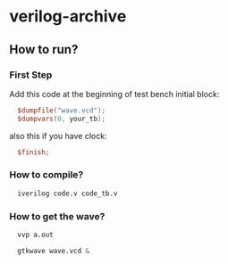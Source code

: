 # verilog-archive
## How to run?
### First Step
Add this code at the beginning of test bench initial block:
``` verilog
  $dumpfile("wave.vcd");
  $dumpvars(0, your_tb);
```
also this if you have clock:
``` verilog
  $finish;
```
### How to compile?
``` verilog
  iverilog code.v code_tb.v
```
### How to get the wave?
``` verilog
  vvp a.out
```
``` verilog
  gtkwave wave.vcd &
```
